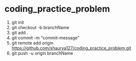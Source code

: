 # coding_practice_problem
 

1. git init
2. git checkout -b branchName
3. git add .
4. git commit -m "commit-message"
5. git remote add origin https://github.com/shaurya127/coding_practice_problem.git
6. git push -u origin branchName
